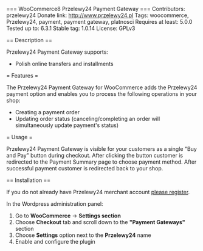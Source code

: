 === WooCommerce8 Przelewy24 Payment Gateway ===
Contributors: przelewy24
Donate link: http://www.przelewy24.pl
Tags: woocommerce, Przelewy24, payment, payment gateway, platnosci
Requires at least: 5.0.0
Tested up to: 6.3.1
Stable tag: 1.0.14
License: GPLv3

== Description ==

Przelewy24 Payment Gateway supports:

* Polish online transfers and installments

= Features =

The Przelewy24 Payment Gateway for WooCommerce adds the Przelewy24 payment option and enables you to process the following operations in your shop:

* Creating a payment order
* Updating order status (canceling/completing an order will simultaneously update payment's status)

= Usage =

Przelewy24 Payment Gateway is visible for your customers as a single "Buy and Pay" button during checkout. After clicking the button customer is redirected to the Payment Summary page to choose payment method. After successful payment customer is redirected back to your shop.

== Installation ==

If you do not already have Przelewy24 merchant account [please register](https://www.przelewy24.pl/rejestracja).

In the Wordpress administration panel:

1. Go to **WooCommerce** -> **Settings section**
2. Choose **Checkout** tab and scroll down to the **"Payment Gateways"** section
3. Choose **Settings** option next to the **Przelewy24** name
4. Enable and configure the plugin
